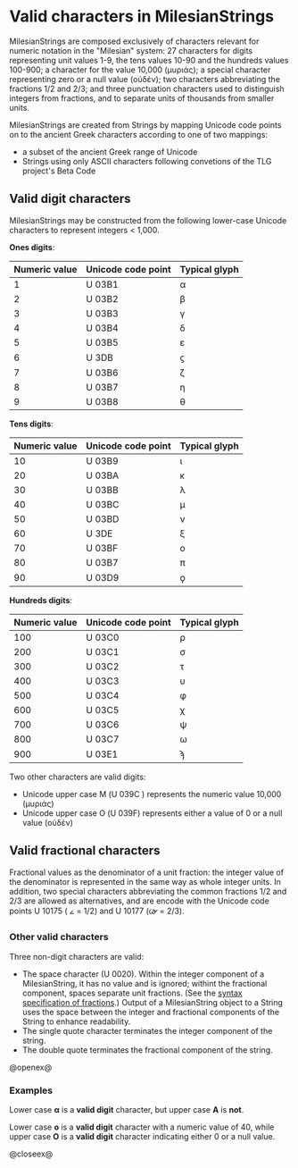 # Valid characters in MilesianStrings


MilesianStrings are composed exclusively of characters relevant for numeric notation in the "Milesian" system: 27 characters for digits representing unit values 1-9, the tens values 10-90 and the hundreds values 100-900;  a character for the value 10,000 (μυριάς); a special character representing zero or a null value (οὐδέν); two characters abbreviating the fractions 1/2 and 2/3; and three punctuation characters used to distinguish integers from fractions, and to separate units of thousands from smaller units.

MilesianStrings are created from Strings by mapping Unicode code points on to the ancient Greek characters according to one of two mappings:

- a subset of the ancient Greek range of Unicode
- Strings using only ASCII characters following convetions of the TLG project's Beta Code



## Valid digit characters ##



MilesianStrings may be constructed from the following lower-case Unicode characters to represent integers < 1,000.

**Ones digits**:


<table>
<colgroup>
<col style="text-align:left;"/>
<col style="text-align:left;"/>
<col style="text-align:left;"/>
</colgroup>

<thead>
<tr>
	<th style="text-align:left;">Numeric value</th>
	<th style="text-align:left;">Unicode code point</th>
	<th style="text-align:left;">Typical glyph</th>
</tr>
</thead>

<tbody>
<tr>
	<td style="text-align:left;">1</td>
	<td style="text-align:left;">U 03B1</td>
	<td style="text-align:left;">α</td>
</tr>
<tr>
	<td style="text-align:left;">2</td>
	<td style="text-align:left;">U 03B2</td>
	<td style="text-align:left;">β</td>
</tr>
<tr>
	<td style="text-align:left;">3</td>
	<td style="text-align:left;">U 03B3</td>
	<td style="text-align:left;">γ</td>
</tr>
<tr>
	<td style="text-align:left;">4</td>
	<td style="text-align:left;">U 03B4</td>
	<td style="text-align:left;">δ</td>
</tr>
<tr>
	<td style="text-align:left;">5</td>
	<td style="text-align:left;">U 03B5</td>
	<td style="text-align:left;">ε</td>
</tr>
<tr>
	<td style="text-align:left;">6</td>
	<td style="text-align:left;">U 3DB</td>
	<td style="text-align:left;">ϛ</td>
</tr>
<tr>
	<td style="text-align:left;">7</td>
	<td style="text-align:left;">U 03B6</td>
	<td style="text-align:left;">ζ</td>
</tr>
<tr>
	<td style="text-align:left;">8</td>
	<td style="text-align:left;">U 03B7</td>
	<td style="text-align:left;">η</td>
</tr>
<tr>
	<td style="text-align:left;">9</td>
	<td style="text-align:left;">U 03B8</td>
	<td style="text-align:left;">θ</td>
</tr>
</tbody>
</table>


**Tens digits**:


<table>
<colgroup>
<col style="text-align:left;"/>
<col style="text-align:left;"/>
<col style="text-align:left;"/>
</colgroup>

<thead>
<tr>
	<th style="text-align:left;">Numeric value</th>
	<th style="text-align:left;">Unicode code point</th>
	<th style="text-align:left;">Typical glyph</th>
</tr>
</thead>

<tbody>
<tr>
	<td style="text-align:left;">10</td>
	<td style="text-align:left;">U 03B9</td>
	<td style="text-align:left;">ι</td>
</tr>
<tr>
	<td style="text-align:left;">20</td>
	<td style="text-align:left;">U 03BA</td>
	<td style="text-align:left;">κ</td>
</tr>
<tr>
	<td style="text-align:left;">30</td>
	<td style="text-align:left;">U 03BB</td>
	<td style="text-align:left;">λ</td>
</tr>
<tr>
	<td style="text-align:left;">40</td>
	<td style="text-align:left;">U 03BC</td>
	<td style="text-align:left;">μ</td>
</tr>
<tr>
	<td style="text-align:left;">50</td>
	<td style="text-align:left;">U 03BD</td>
	<td style="text-align:left;">ν</td>
</tr>
<tr>
	<td style="text-align:left;">60</td>
	<td style="text-align:left;">U 3DE</td>
	<td style="text-align:left;">ξ</td>
</tr>
<tr>
	<td style="text-align:left;">70</td>
	<td style="text-align:left;">U 03BF</td>
	<td style="text-align:left;">ο</td>
</tr>
<tr>
	<td style="text-align:left;">80</td>
	<td style="text-align:left;">U 03B7</td>
	<td style="text-align:left;">π</td>
</tr>
<tr>
	<td style="text-align:left;">90</td>
	<td style="text-align:left;">U 03D9</td>
	<td style="text-align:left;">ϙ</td>
</tr>
</tbody>
</table>



 
**Hundreds digits**:

<table>
<colgroup>
<col style="text-align:left;"/>
<col style="text-align:left;"/>
<col style="text-align:left;"/>
</colgroup>

<thead>
<tr>
	<th style="text-align:left;">Numeric value</th>
	<th style="text-align:left;">Unicode code point</th>
	<th style="text-align:left;">Typical glyph</th>
</tr>
</thead>

<tbody>
<tr>
	<td style="text-align:left;">100</td>
	<td style="text-align:left;">U 03C0</td>
	<td style="text-align:left;">ρ</td>
</tr>
<tr>
	<td style="text-align:left;">200</td>
	<td style="text-align:left;">U 03C1</td>
	<td style="text-align:left;">σ</td>
</tr>
<tr>
	<td style="text-align:left;">300</td>
	<td style="text-align:left;">U 03C2</td>
	<td style="text-align:left;">τ</td>
</tr>
<tr>
	<td style="text-align:left;">400</td>
	<td style="text-align:left;">U 03C3</td>
	<td style="text-align:left;">υ</td>
</tr>
<tr>
	<td style="text-align:left;">500</td>
	<td style="text-align:left;">U 03C4</td>
	<td style="text-align:left;">φ</td>
</tr>
<tr>
	<td style="text-align:left;">600</td>
	<td style="text-align:left;">U 03C5</td>
	<td style="text-align:left;">χ</td>
</tr>
<tr>
	<td style="text-align:left;">700</td>
	<td style="text-align:left;">U 03C6</td>
	<td style="text-align:left;">ψ</td>
</tr>
<tr>
	<td style="text-align:left;">800</td>
	<td style="text-align:left;">U 03C7</td>
	<td style="text-align:left;">ω</td>
</tr>
<tr>
	<td style="text-align:left;">900</td>
	<td style="text-align:left;">U 03E1</td>
	<td style="text-align:left;">ϡ</td>
</tr>
</tbody>
</table>



Two other characters are valid digits:

-  Unicode upper case Μ (U 039C ) represents the numeric value 10,000 (μυριάς)
-  Unicode upper case Ο (U 039F) represents either a value of 0 or a null value (οὐδέν)

## Valid fractional characters ##

Fractional values as the denominator of a unit fraction: the integer value of the denominator is represented in the same way as whole integer units.  In addition, 
 two special characters abbreviating the common fractions 1/2 and 2/3 are allowed as alternatives, and are encode with the Unicode code points U 10175 ( 𐅵  = 1/2) and U 10177 (𐅷 = 2/3).

### Other valid characters ###

Three non-digit characters are valid:

- The space character (U 0020).  Within the integer component of a MilesianString, it has no value and is ignored; withint the fractional component, spaces separate unit fractions.  (See the [syntax specification of fractions](MilesianFractionSyntax.html).)  Output of a MilesianString object to a String uses the space between the integer and fractional components of the String to enhance readability.
- The single quote character terminates the integer component of the string.  
- The double quote terminates the fractional component of the string.

@openex@

### Examples ###

Lower case 
<strong concordion:set="#alpha">α</strong> is a 
<strong concordion:assertTrue="isDigit(#alpha)">valid digit</strong> character, but upper case 
<strong concordion:set="#big">Α</strong> is 
<strong concordion:assertFalse="isDigit(#big)">not</strong>.

Lower case <strong concordion:set="#omicron">ο</strong>
is a <strong concordion:assertTrue="isDigit(#omicron)">valid digit</strong> character
with a numeric value of 40, while upper case <strong concordion:set="#ouden">Ο</strong>
is a <strong concordion:assertTrue="isDigit(#ouden)">valid digit</strong> character indicating either 0 or a null value.

@closeex@



